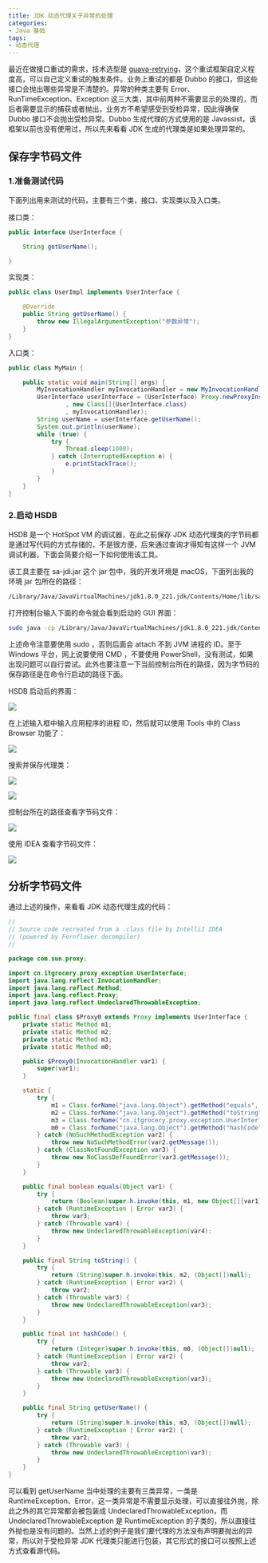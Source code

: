 ```yaml
---
title: JDK 动态代理关于异常的处理
categories: 
- Java 基础
tags:
- 动态代理
---
```


最近在做接口重试的需求，技术选型是 [guava-retrying](https://github.com/rholder/guava-retrying)，这个重试框架自定义程度高，可以自己定义重试的触发条件。业务上重试的都是 Dubbo 的接口，但这些接口会抛出哪些异常是不清楚的。异常的种类主要有 Error、RunTimeException、Exception 这三大类，其中前两种不需要显示的处理的，而后者需要显示的捕获或者抛出，业务方不希望感受到受检异常，因此得确保 Dubbo 接口不会抛出受检异常。Dubbo 生成代理的方式使用的是 Javassist，该框架以前也没有使用过，所以先来看看 JDK 生成的代理类是如果处理异常的。

<!--more-->

## 保存字节码文件

### 1.准备测试代码

下面列出用来测试的代码，主要有三个类，接口、实现类以及入口类。

接口类：

```java
public interface UserInterface {

    String getUserName();

}
```

实现类：

```java
public class UserImpl implements UserInterface {

    @Override
    public String getUserName() {
        throw new IllegalArgumentException("参数异常");
    }
}
```

入口类：

```java
public class MyMain {

    public static void main(String[] args) {
        MyInvocationHandler myInvocationHandler = new MyInvocationHandler(new UserImpl());
        UserInterface userInterface = (UserInterface) Proxy.newProxyInstance(Thread.currentThread().getContextClassLoader()
                , new Class[]{UserInterface.class}
                , myInvocationHandler);
        String userName = userInterface.getUserName();
        System.out.println(userName);
        while (true) {
            try {
                Thread.sleep(1000);
            } catch (InterruptedException e) {
                e.printStackTrace();
            }
        }
    }
}
```

### 2.启动 HSDB

HSDB 是一个 HotSpot VM 的调试器，在此之前保存 JDK 动态代理类的字节码都是通过写代码的方式存储的，不是很方便，后来通过查询才得知有这样一个 JVM 调试利器，下面会简要介绍一下如何使用该工具。

该工具主要在 sa-jdi.jar 这个 jar 包中，我的开发环境是 macOS，下面列出我的环境 jar 包所在的路径：

```bash
/Library/Java/JavaVirtualMachines/jdk1.8.0_221.jdk/Contents/Home/lib/sa-jdi.jar
```

打开控制台输入下面的命令就会看到启动的 GUI 界面：

```bash
sudo java -cp /Library/Java/JavaVirtualMachines/jdk1.8.0_221.jdk/Contents/Home/lib/sa-jdi.jar sun.jvm.hotspot.HSDB
```
上述命令注意要使用 sudo ，否则后面会 attach 不到 JVM 进程的 ID。至于 Windows 平台，网上说要使用 CMD ，不要使用 PowerShell，没有测试，如果出现问题可以自行尝试。此外也要注意一下当前控制台所在的路径，因为字节码的保存路径是在命令行启动的路径下面。

HSDB 启动后的界面：

![](https://gh-pages.oss-cn-hongkong.aliyuncs.com/2019/12/14/15763293945828.jpg)

在上述输入框中输入应用程序的进程 ID，然后就可以使用 Tools 中的 Class Browser 功能了：

![](https://gh-pages.oss-cn-hongkong.aliyuncs.com/2019/12/14/15763294448983.jpg)

搜索并保存代理类：

![](https://gh-pages.oss-cn-hongkong.aliyuncs.com/2019/12/14/15763294448983.jpg)

![](https://gh-pages.oss-cn-hongkong.aliyuncs.com/2019/12/14/15763296063810.jpg)

控制台所在的路径查看字节码文件：

![](https://gh-pages.oss-cn-hongkong.aliyuncs.com/2019/12/14/15763296247769.jpg)

使用 IDEA 查看字节码文件：

![](https://gh-pages.oss-cn-hongkong.aliyuncs.com/2019/12/14/15763296639772.jpg)

## 分析字节码文件
通过上述的操作，来看看 JDK 动态代理生成的代码：

```java
//
// Source code recreated from a .class file by IntelliJ IDEA
// (powered by Fernflower decompiler)
//

package com.sun.proxy;

import cn.itgrocery.proxy.exception.UserInterface;
import java.lang.reflect.InvocationHandler;
import java.lang.reflect.Method;
import java.lang.reflect.Proxy;
import java.lang.reflect.UndeclaredThrowableException;

public final class $Proxy0 extends Proxy implements UserInterface {
    private static Method m1;
    private static Method m2;
    private static Method m3;
    private static Method m0;

    public $Proxy0(InvocationHandler var1) {
        super(var1);
    }

    static {
        try {
            m1 = Class.forName("java.lang.Object").getMethod("equals", Class.forName("java.lang.Object"));
            m2 = Class.forName("java.lang.Object").getMethod("toString");
            m3 = Class.forName("cn.itgrocery.proxy.exception.UserInterface").getMethod("getUserName");
            m0 = Class.forName("java.lang.Object").getMethod("hashCode");
        } catch (NoSuchMethodException var2) {
            throw new NoSuchMethodError(var2.getMessage());
        } catch (ClassNotFoundException var3) {
            throw new NoClassDefFoundError(var3.getMessage());
        }
    }

    public final boolean equals(Object var1) {
        try {
            return (Boolean)super.h.invoke(this, m1, new Object[]{var1});
        } catch (RuntimeException | Error var3) {
            throw var3;
        } catch (Throwable var4) {
            throw new UndeclaredThrowableException(var4);
        }
    }

    public final String toString() {
        try {
            return (String)super.h.invoke(this, m2, (Object[])null);
        } catch (RuntimeException | Error var2) {
            throw var2;
        } catch (Throwable var3) {
            throw new UndeclaredThrowableException(var3);
        }
    }

    public final int hashCode() {
        try {
            return (Integer)super.h.invoke(this, m0, (Object[])null);
        } catch (RuntimeException | Error var2) {
            throw var2;
        } catch (Throwable var3) {
            throw new UndeclaredThrowableException(var3);
        }
    }

    public final String getUserName() {
        try {
            return (String)super.h.invoke(this, m3, (Object[])null);
        } catch (RuntimeException | Error var2) {
            throw var2;
        } catch (Throwable var3) {
            throw new UndeclaredThrowableException(var3);
        }
    }
}
```

可以看到 getUserName 当中处理的主要有三类异常，一类是 RuntimeException、Error，这一类异常是不需要显示处理，可以直接往外抛，除此之外的其它异常都会被包装成 UndeclaredThrowableException，而 UndeclaredThrowableException 是 RuntimeException 的子类的，所以直接往外抛也是没有问题的。当然上述的例子是我们要代理的方法没有声明要抛出的异常，所以对于受检异常 JDK 代理类只能进行包装，其它形式的接口可以按照上述方式查看源代码。